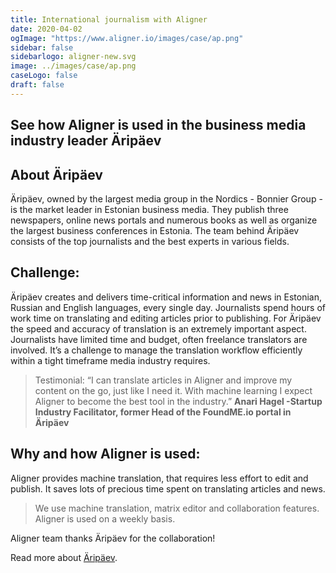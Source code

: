 ```yaml
---
title: International journalism with Aligner
date: 2020-04-02
ogImage: "https://www.aligner.io/images/case/ap.png"
sidebar: false
sidebarlogo: aligner-new.svg
image: ../images/case/ap.png
caseLogo: false
draft: false
---
```



## See how Aligner is used in the business media industry leader Äripäev

## About Äripäev

Äripäev, owned by the largest media group in the Nordics - Bonnier Group - is the market leader in Estonian business media. They publish three newspapers, online news portals and numerous books as well as organize the largest business conferences in Estonia. The team behind Äripäev consists of the top journalists and the best experts in various fields.

## Challenge:

Äripäev creates and delivers time-critical information and news in Estonian, Russian and English languages, every single day. Journalists spend hours of work time on translating and editing articles prior to publishing. 
For Äripäev the speed and accuracy of translation is an extremely important aspect. Journalists have limited time and budget, often freelance translators are involved. It’s a challenge to manage the translation workflow efficiently within a tight timeframe media industry requires. 

> Testimonial:
“I can translate articles in Aligner and improve my content on the go, just like I need it. With machine learning I expect Aligner to become the best tool in the industry.” **Anari Hagel -Startup Industry Facilitator, former Head of the FoundME.io portal in Äripäev**


## Why and how Aligner is used:
Aligner provides machine translation, that requires less effort to edit and publish. It saves lots of precious time spent on translating articles and news. 

> We use machine translation, matrix editor and collaboration features. Aligner is used on a weekly basis.

Aligner team thanks Äripäev for the collaboration!

Read more about [Äripäev](https://www.aripaev.ee/ "Aripaev").